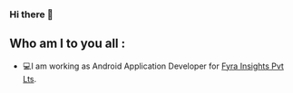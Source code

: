 ### Hi there 👋

## Who am I to you all :

 * :computer:I am working as Android Application Developer for [Fyra Insights Pvt Lts](https://fyra.biz/).


<!--
**SatyamGondhale/SatyamGondhale** is a ✨ _special_ ✨ repository because its `README.md` (this file) appears on your GitHub profile.

Here are some ideas to get you started:

```html :bowtie: ```

- 🔭 I’m currently working on ...
- 🌱 I’m currently learning ...
- 👯 I’m looking to collaborate on ...
- 🤔 I’m looking for help with ...
- 💬 Ask me about ...
- 📫 How to reach me: ...
- 😄 Pronouns: ...
- ⚡ Fun fact: ...
-->
